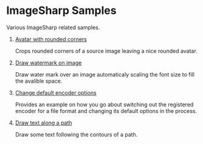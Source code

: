 # ImageSharp Samples
Various ImageSharp related samples.

1. [Avatar with rounded corners](./AvatarWithRoundedCorner/)

   Crops rounded corners of a source image leaving a nice rounded avatar.

2. [Draw watermark on image](./DrawWaterMarkOnImage/)

   Draw water mark over an image automaticaly scaling the font size to fill the avalible space.
   
3. [Change default encoder options](./ChangeDefaultEncoderOptions/)

   Provides an example on how you go about switching out the registered encoder for a file format and changing its default options in the process.

   
2. [Draw text along a path](./DrawingTextAlongAPath/)

   Draw some text following the contours of a path.